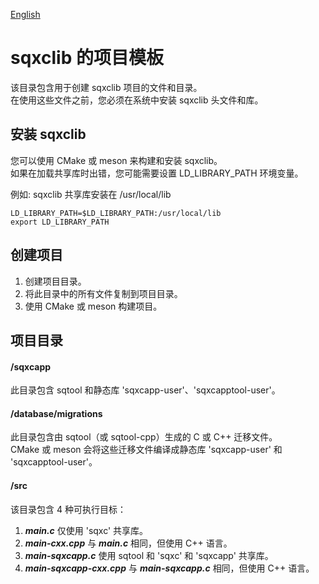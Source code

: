 [English](README.md)

# sqxclib 的项目模板

该目录包含用于创建 sqxclib 项目的文件和目录。  
在使用这些文件之前，您必须在系统中安装 sqxclib 头文件和库。

## 安装 sqxclib

您可以使用 CMake 或 meson 来构建和安装 sqxclib。  
如果在加载共享库时出错，您可能需要设置 LD_LIBRARY_PATH 环境变量。  
  
例如: sqxclib 共享库安装在 /usr/local/lib

```
LD_LIBRARY_PATH=$LD_LIBRARY_PATH:/usr/local/lib
export LD_LIBRARY_PATH
```

## 创建项目
1. 创建项目目录。
2. 将此目录中的所有文件复制到项目目录。
3. 使用 CMake 或 meson 构建项目。

## 项目目录

#### /sqxcapp
此目录包含 sqtool 和静态库 'sqxcapp-user'、'sqxcapptool-user'。

#### /database/migrations
此目录包含由 sqtool（或 sqtool-cpp）生成的 C 或 C++ 迁移文件。  
CMake 或 meson 会将这些迁移文件编译成静态库 'sqxcapp-user' 和 'sqxcapptool-user'。

#### /src
该目录包含 4 种可执行目标：

1. ***main.c***  仅使用 'sqxc' 共享库。
2. ***main-cxx.cpp***  与 ***main.c*** 相同，但使用 C++ 语言。
3. ***main-sqxcapp.c***  使用 sqtool 和 'sqxc' 和 'sqxcapp' 共享库。
4. ***main-sqxcapp-cxx.cpp***  与 ***main-sqxcapp.c*** 相同，但使用 C++ 语言。
